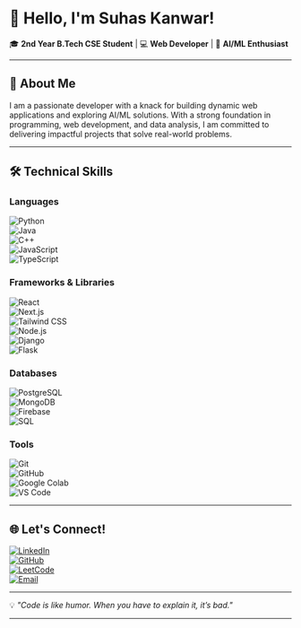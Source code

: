 # 👋 Hello, I'm Suhas Kanwar!  

🎓 **2nd Year B.Tech CSE Student** | 💻 **Web Developer** | 🤖 **AI/ML Enthusiast**  

---

## 🚀 About Me  
I am a passionate developer with a knack for building dynamic web applications and exploring AI/ML solutions. With a strong foundation in programming, web development, and data analysis, I am committed to delivering impactful projects that solve real-world problems.

---

## 🛠️ Technical Skills  

### **Languages**  
![Python](https://img.shields.io/badge/-Python-3776AB?style=flat&logo=python&logoColor=white)  
![Java](https://img.shields.io/badge/-Java-007396?style=flat&logo=java&logoColor=white)  
![C++](https://img.shields.io/badge/-C++-00599C?style=flat&logo=cplusplus&logoColor=white)  
![JavaScript](https://img.shields.io/badge/-JavaScript-F7DF1E?style=flat&logo=javascript&logoColor=black)  
![TypeScript](https://img.shields.io/badge/-TypeScript-3178C6?style=flat&logo=typescript&logoColor=white)  

### **Frameworks & Libraries**  
![React](https://img.shields.io/badge/-React-61DAFB?style=flat&logo=react&logoColor=black)  
![Next.js](https://img.shields.io/badge/-Next.js-000000?style=flat&logo=nextdotjs&logoColor=white)  
![Tailwind CSS](https://img.shields.io/badge/-Tailwind%20CSS-38B2AC?style=flat&logo=tailwindcss&logoColor=white)  
![Node.js](https://img.shields.io/badge/-Node.js-339933?style=flat&logo=nodedotjs&logoColor=white)  
![Django](https://img.shields.io/badge/-Django-092E20?style=flat&logo=django&logoColor=white)  
![Flask](https://img.shields.io/badge/-Flask-000000?style=flat&logo=flask&logoColor=white)  

### **Databases**  
![PostgreSQL](https://img.shields.io/badge/-PostgreSQL-4169E1?style=flat&logo=postgresql&logoColor=white)  
![MongoDB](https://img.shields.io/badge/-MongoDB-47A248?style=flat&logo=mongodb&logoColor=white)  
![Firebase](https://img.shields.io/badge/-Firebase-FFCA28?style=flat&logo=firebase&logoColor=black)  
![SQL](https://img.shields.io/badge/-SQL-CC2927?style=flat&logo=microsoftsqlserver&logoColor=white)  

### **Tools**  
![Git](https://img.shields.io/badge/-Git-F05032?style=flat&logo=git&logoColor=white)  
![GitHub](https://img.shields.io/badge/-GitHub-181717?style=flat&logo=github&logoColor=white)  
![Google Colab](https://img.shields.io/badge/-Google%20Colab-F9AB00?style=flat&logo=googlecolab&logoColor=black)  
![VS Code](https://img.shields.io/badge/-Visual%20Studio%20Code-007ACC?style=flat&logo=visualstudiocode&logoColor=white)  

---

## 🌐 Let's Connect!  

[![LinkedIn](https://img.shields.io/badge/-LinkedIn-0A66C2?style=flat&logo=linkedin&logoColor=white)](https://www.linkedin.com/in/suhas-kanwar-suhaskanwar-bh3-4a3a09291/)  
[![GitHub](https://img.shields.io/badge/-GitHub-181717?style=flat&logo=github&logoColor=white)](https://github.com/SuhasKanwar)  
[![LeetCode](https://img.shields.io/badge/-LeetCode-FFA116?style=flat&logo=leetcode&logoColor=black)](https://leetcode.com/u/Suhas_Kanwar/)  
[![Email](https://img.shields.io/badge/-Email-D14836?style=flat&logo=gmail&logoColor=white)](mailto:suhas.kanwar@gmail.com)  

---

💡 _"Code is like humor. When you have to explain it, it’s bad."_  

---
